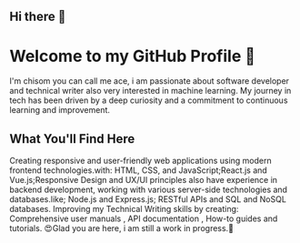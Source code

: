 ## Hi there 👋
# Welcome to my GitHub Profile 👋
I'm chisom you can call me ace, i am passionate about software developer and technical writer also very interested in machine learning. My journey in tech has been driven by a deep curiosity and a commitment to continuous learning and improvement.
## What You'll Find Here
Creating responsive and user-friendly web applications using modern frontend technologies.with: HTML, CSS, and JavaScript;React.js and Vue.js;Responsive Design and UX/UI principles 
also have experience in backend development, working with various server-side technologies and databases.like; Node.js and Express.js;  RESTful APIs and SQL and NoSQL databases.
Improving my Technical Writing skills by creating: Comprehensive user manuals , API documentation , How-to guides and tutorials.
😍Glad you are here, i am still a work in progress.🤞

